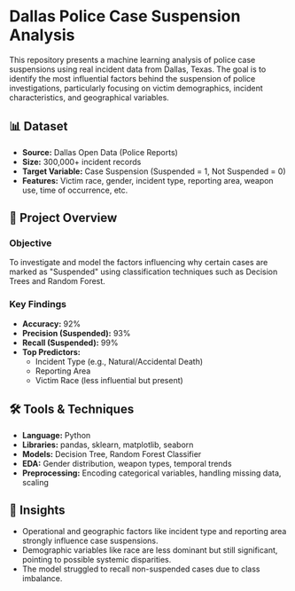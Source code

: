 # Dallas Police Case Suspension Analysis

This repository presents a machine learning analysis of police case suspensions using real incident data from Dallas, Texas. The goal is to identify the most influential factors behind the suspension of police investigations, particularly focusing on victim demographics, incident characteristics, and geographical variables.

## 📊 Dataset
- **Source:** Dallas Open Data (Police Reports)
- **Size:** 300,000+ incident records
- **Target Variable:** Case Suspension (Suspended = 1, Not Suspended = 0)
- **Features:** Victim race, gender, incident type, reporting area, weapon use, time of occurrence, etc.

## 📌 Project Overview

### Objective
To investigate and model the factors influencing why certain cases are marked as "Suspended" using classification techniques such as Decision Trees and Random Forest.

### Key Findings
- **Accuracy:** 92%
- **Precision (Suspended):** 93%
- **Recall (Suspended):** 99%
- **Top Predictors:**
  - Incident Type (e.g., Natural/Accidental Death)
  - Reporting Area
  - Victim Race (less influential but present)

## 🛠 Tools & Techniques
- **Language:** Python
- **Libraries:** pandas, sklearn, matplotlib, seaborn
- **Models:** Decision Tree, Random Forest Classifier
- **EDA:** Gender distribution, weapon types, temporal trends
- **Preprocessing:** Encoding categorical variables, handling missing data, scaling

## 🧠 Insights
- Operational and geographic factors like incident type and reporting area strongly influence case suspensions.
- Demographic variables like race are less dominant but still significant, pointing to possible systemic disparities.
- The model struggled to recall non-suspended cases due to class imbalance.
```

